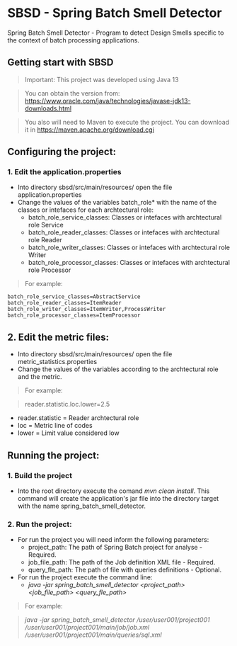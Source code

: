 # SBSD - Spring Batch Smell Detector
Spring Batch Smell Detector - Program to detect Design Smells specific to the context of batch processing applications.

## Getting start with SBSD

> Important: This project was developed using Java 13

> You can obtain the version from: https://www.oracle.com/java/technologies/javase-jdk13-downloads.html

> You also will need to Maven to execute the project. You can download it in https://maven.apache.org/download.cgi

## Configuring the project:
### 1. Edit the application.properties
* Into directory sbsd/src/main/resources/ open the file application.properties
* Change the values of the variables batch_role* with the name of the classes or intefaces for each archtectural role:
  * batch_role_service_classes: Classes or intefaces with archtectural role Service
  * batch_role_reader_classes: Classes or intefaces with archtectural role Reader
  * batch_role_writer_classes: Classes or intefaces with archtectural role Writer
  * batch_role_processor_classes: Classes or intefaces with archtectural role Processor

> For example:

    batch_role_service_classes=AbstractService
    batch_role_reader_classes=ItemReader
    batch_role_writer_classes=ItemWriter,ProcessWriter
    batch_role_processor_classes=ItemProcessor
    
## 2. Edit the metric files:
* Into directory sbsd/src/main/resources/ open the file metric_statistics.properties
* Change the values of the variables according to the archtectural role and the metric.

> For example:

> reader.statistic.loc.lower=2.5

* reader.statistic = Reader archtectural role
* loc = Metric line of codes
* lower = Limit value considered low 

## Running the project:

### 1. Build the project
* Into the root directory execute the comand *mvn clean install*. This command will create the application's jar file into the directory target with the name spring_batch_smell_detector.

### 2. Run the project:
* For run the project you will need inform the following parameters:
  * project_path: The path of Spring Batch project for analyse - Required. 
  * job_file_path: The path of the Job definition XML file - Required. 
  * query_fle_path: The path of file with queries definitions - Optional.
* For run the project execute the command line:
  * *java -jar spring_batch_smell_detector <project_path> <job_file_path> <query_fle_path>* 
  
> For example:

> *java -jar spring_batch_smell_detector /user/user001/project001 /user/user001/project001/main/job/job.xml /user/user001/project001/main/queries/sql.xml*
